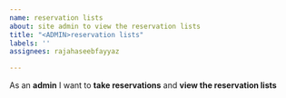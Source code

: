 ```yaml
---
name: reservation lists
about: site admin to view the reservation lists
title: "<ADMIN>reservation lists"
labels: ''
assignees: rajahaseebfayyaz

---
```


As an **admin** I want to **take reservations** and **view the reservation lists**
